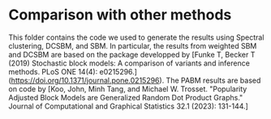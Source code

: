 # Comparison with other methods

This folder contains the code we used to generate the results using Spectral clustering, DCSBM, and SBM. In particular, the results from weighted SBM and DCSBM are based on the package developped by [Funke T, Becker T (2019) Stochastic block models: A comparison of variants and inference methods. PLoS ONE 14(4): e0215296.] (https://doi.org/10.1371/journal.pone.0215296). The PABM results are based on code by [Koo, John, Minh Tang, and Michael W. Trosset. "Popularity Adjusted Block Models are Generalized Random Dot Product Graphs." Journal of Computational and Graphical Statistics 32.1 (2023): 131-144.]
